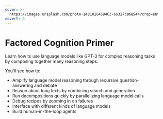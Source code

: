 ```yaml
---
cover: >-
  https://images.unsplash.com/photo-1481026469463-66327c86e544?crop=entropy&cs=tinysrgb&fm=jpg&ixid=MnwxOTcwMjR8MHwxfHNlYXJjaHw2fHxibHVlJTIwd2hpdGV8ZW58MHx8fHwxNjYyODM4MTE4&ixlib=rb-1.2.1&q=80
coverY: 0
---
```


# Factored Cognition Primer

Learn how to use language models like GPT-3 for complex reasoning tasks by composing together many reasoning steps.

You'll see how to:

* Amplify language model reasoning through recursive question-answering and debate
* Reason about long texts by combining search and generation
* Run decompositions quickly by parallelizing language model calls
* Debug recipes by zooming in on failures
* Interface with different kinds of language models
* Build human-in-the-loop agents
